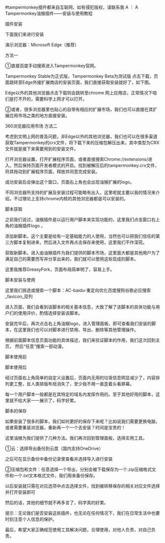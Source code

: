 #tampermonkey插件都来自互联网，如有侵犯版权，请联系我
A ｜ A      
Tampermonkey油猴插件——安装与使用教程




插件安装

下面我们来进行安装

演示浏览器：Microsoft Edge（推荐）

方法一

①直接百度手动搜索进入Tampermonkey官网。

Tampermonkey Stable为正式版，Tampermonkey Beta为测试版
点击下载，页面跳转至Edge外接扩展商店的安装页面，我们直接获取安装就好了，如下图。

Edge以外的其他浏览器点击下载则会跳转至chrome 网上应用店，正常情况下咱们是打不开的，需要科学上网才可以打开。

②或者，很多浏览器里也贴心的自带有相应的扩展市场，我们也可以直接在其扩展应用市场之类的地方直接安装。

360浏览器应用市场
方法二

考虑到文明上网的普及问题，非Edge以外的其他浏览器，我们也可以在很多渠道获取Tampermonkey的crx文件，将下载下来的压缩包解压出来，其中类型为CRX文件就是接下来需要用到的安装文件。

打开浏览器设置，打开扩展程序页面，或者直接搜索Chrome://extensions/进入。然后保持页面开发者模式的开启。找到被解压后的tampermonkey.crx文件，将其拖动到扩展程序页面，释放并同意完成安装。

成功安装后会弹出这个窗口，页面右上角也会出现油猴扩展的logo。

不同浏览器所支持的扩展及安装过程可能略有出入，这里呢就主要以我的情况来介绍，不过理论上支持chrome内核的其他浏览器都是可以安装的。



脚本获取

之前我们说过，油猴插件是以运行用户脚本来实现功能的，这里我们点击窗口右上角的油猴插件logo 。


添加新脚本。这个主要是给有一定基础能力的人使用，当然也可以把我们信任的第三方脚本复制进来，然后进入文件再点击保存来使用，这里我们不作深究。


获取新脚本。进入由油猴插件为我们提供的脚本市场，这里面大都是其他用户为了满足自己的需要而写并分享出来的，我们就可以使用这些现成的脚本。


这里我推荐GreasyFork，页面布局简单明了，容易上手。




脚本安装与使用

这里我们挑选或搜索一个脚本：AC-baidu-重定向优化百度搜狗谷歌必应搜索_favicon_双列


进入页面，我们会看到该脚本的相关基本信息，大致了解了该脚本的具体功能与用户们的使用评价，酌情选择安装该脚本。


安装完毕后，再次点击右上角油猴logo，进入管理面板，即可查看我们安装的脚本，在这里我们也可以对脚本进行禁用、导出、删除等其他管理操作。


根据前面脚本信息页面功能的具体描述，我们来验证脚本的作用，我们这次回到主页， 然后“任意”搜索一部动漫。

脚本使用前


脚本使用后


经过页面右上角简单的自定义设置后，页面内无用的垃圾信息明显减少了，内容排列更工整，反人类排版布局消失了，至少我不用一直歪着头看屏幕。

每一个用户脚本一般都是在其特定的域名内发挥作用的。至于其他好用的脚本，这里就不给大家一一展示了，码字好累。



脚本的保存

如果安装了很多的脚本，我们如何更好的保存下来呢？比如说我们需要更换电脑，或者需要重装浏览器，重新再一个一个去安装？时间是宝贵的！

这里油猴为我们提供了几种方法。我们再次回到管理面板，选择实用工具。


①云：选择导出备份到云盘（国内支持OneDrive）


之后可在显示备份中备份记录里查看并选择导入进行安装




②压缩包和文件：任意选择一个导出，分别会被下载保存为一个.zip压缩格式文件和一个.txt文本格式文件，我们用来备份保存。


以后安装就只需在对应选项中点击选择文件，找到被转移保存的相关对应文件选择并打开安装即可

然后的话，其他的细节就不再多言了，码字真的好累。




提示：无论我们是否安装这些插件，也无论在任何情况下，我们在日常生活中也要时刻注意个人信息的保护。

最后，希望大家正确规范使用工具解决问题，合理使用，对他人负责，对自己负责。


 
